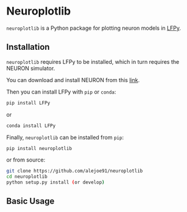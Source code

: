 # Neuroplotlib

`neuroplotlib` is a Python package for plotting neuron models in [LFPy](https://github.com/LFPy/LFPy).

## Installation

`neuroplotlib` requires LFPy to be installed, which in turn requires the NEURON simulator.

You can download and install NEURON from this [link](https://www.neuron.yale.edu/neuron/download).

Then you can install LFPy with `pip` or `conda`:

```bash
pip install LFPy
```
or
```bash
conda install LFPy
```

Finally, `neuroplotlib` can be installed from `pip`:

```bash
pip install neuroplotlib
```

or from source:
```bash
git clone https://github.com/alejoe91/neuroplotlib
cd neuroplotlib
python setup.py install (or develop) 
```

## Basic Usage


